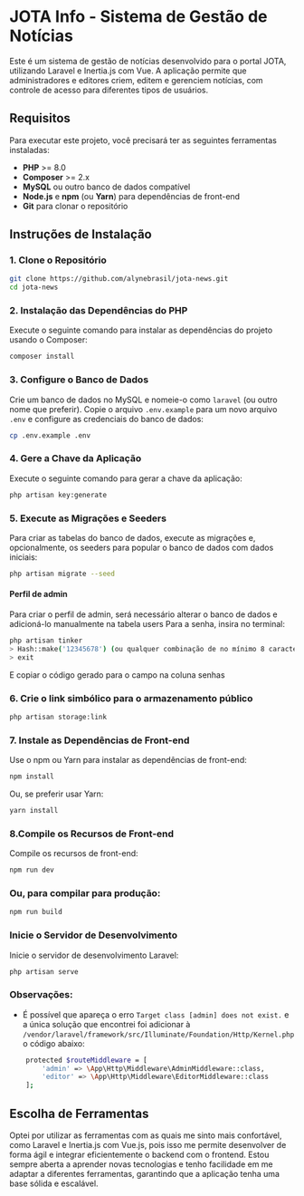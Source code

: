 # JOTA Info - Sistema de Gestão de Notícias

Este é um sistema de gestão de notícias desenvolvido para o portal JOTA, utilizando Laravel e Inertia.js com Vue. A aplicação permite que administradores e editores criem, editem e gerenciem notícias, com controle de acesso para diferentes tipos de usuários.

## Requisitos

Para executar este projeto, você precisará ter as seguintes ferramentas instaladas:
- **PHP** >= 8.0
- **Composer** >= 2.x
- **MySQL** ou outro banco de dados compatível
- **Node.js** e **npm** (ou **Yarn**) para dependências de front-end
- **Git** para clonar o repositório

## Instruções de Instalação

### 1. Clone o Repositório

   ```bash
   git clone https://github.com/alynebrasil/jota-news.git
   cd jota-news
   ```

### 2. Instalação das Dependências do PHP
   Execute o seguinte comando para instalar as dependências do projeto usando o Composer:

   ```bash
   composer install
   ```

### 3. Configure o Banco de Dados

Crie um banco de dados no MySQL e nomeie-o como `laravel` (ou outro nome que preferir). Copie o arquivo `.env.example` para um novo arquivo `.env` e configure as credenciais do banco de dados:

```bash
cp .env.example .env
   ```

### 4. Gere a Chave da Aplicação

Execute o seguinte comando para gerar a chave da aplicação:

```bash
php artisan key:generate
   ```

### 5. Execute as Migrações e Seeders

Para criar as tabelas do banco de dados, execute as migrações e, opcionalmente, os seeders para popular o banco de dados com dados iniciais:

```bash
php artisan migrate --seed
   ```
#### Perfil de admin
Para criar o perfil de admin, será necessário alterar o banco de dados e adicioná-lo manualmente na tabela users
Para a senha, insira no terminal:

```bash
php artisan tinker
> Hash::make('12345678') (ou qualquer combinação de no mínimo 8 caracteres)
> exit
```
E copiar o código gerado para o campo na coluna senhas

### 6. Crie o link simbólico para o armazenamento público

```bash
php artisan storage:link
   ```

### 7. Instale as Dependências de Front-end

Use o npm ou Yarn para instalar as dependências de front-end:

```bash
npm install
   ```

Ou, se preferir usar Yarn:

```bash
yarn install
   ```

### 8.Compile os Recursos de Front-end

Compile os recursos de front-end:

```bash
npm run dev
   ```

### Ou, para compilar para produção:

```bash
npm run build
   ```

### Inicie o Servidor de Desenvolvimento

Inicie o servidor de desenvolvimento Laravel:

```bash
php artisan serve
```

### Observações:
- É possível que apareça o erro `Target class [admin] does not exist.` e a única solução que encontrei foi adicionar à `/vendor/laravel/framework/src/Illuminate/Foundation/Http/Kernel.php` o código abaixo:
```bash
    protected $routeMiddleware = [
        'admin' => \App\Http\Middleware\AdminMiddleware::class,
        'editor' => \App\Http\Middleware\EditorMiddleware::class
    ];
```

## Escolha de Ferramentas
Optei por utilizar as ferramentas com as quais me sinto mais confortável, como Laravel e Inertia.js com Vue.js, pois isso me permite desenvolver de forma ágil e integrar eficientemente o backend com o frontend. Estou sempre aberta a aprender novas tecnologias e tenho facilidade em me adaptar a diferentes ferramentas, garantindo que a aplicação tenha uma base sólida e escalável.
